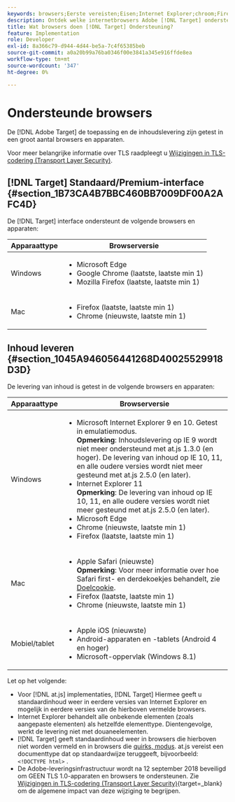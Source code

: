 ```yaml
---
keywords: browsers;Eerste vereisten;Eisen;Internet Explorer;chroom;Firefox;safari;android;oppervlak
description: Ontdek welke internetbrowsers Adobe [!DNL Target] ondersteunt de interface en de levering van inhoud.
title: Wat browsers doen [!DNL Target] Ondersteuning?
feature: Implementation
role: Developer
exl-id: 8a366c79-d944-4d44-be5a-7c4f65385beb
source-git-commit: a0a20b99a76ba0346f00e3841a345e916ffde8ea
workflow-type: tm+mt
source-wordcount: '347'
ht-degree: 0%

---
```


# Ondersteunde browsers

De [!DNL Adobe Target] de toepassing en de inhoudslevering zijn getest in een groot aantal browsers en apparaten.

Voor meer belangrijke informatie over TLS raadpleegt u [Wijzigingen in TLS-codering (Transport Layer Security)](https://developer.adobe.com/target/before-implement/tls-transport-layer-security-encryption/).

## [!DNL Target] Standaard/Premium-interface {#section_1B73CA4B7BBC460BB7009DF00A2AFC4D}

De [!DNL Target] interface ondersteunt de volgende browsers en apparaten:

| Apparaattype | Browserversie |
|--- |--- |
| Windows | <ul><li>Microsoft Edge</li><li>Google Chrome (laatste, laatste min 1)</li><li>Mozilla Firefox (laatste, laatste min 1)</li></ul> |
| Mac | <ul><li>Firefox (laatste, laatste min 1)</li><li>Chrome (nieuwste, laatste min 1)</li></ul> |

## Inhoud leveren {#section_1045A946056441268D40025529918D3D}

De levering van inhoud is getest in de volgende browsers en apparaten:

| Apparaattype | Browserversie |
|--- |--- |
| Windows | <ul><li>Microsoft Internet Explorer 9 en 10. Getest in emulatiemodus.<br>**Opmerking**: Inhoudslevering op IE 9 wordt niet meer ondersteund met at.js 1.3.0 (en hoger). De levering van inhoud op IE 10, 11, en alle oudere versies wordt niet meer gesteund met at.js 2.5.0 (en later).</li><li>Internet Explorer 11 <br>**Opmerking**: De levering van inhoud op IE 10, 11, en alle oudere versies wordt niet meer gesteund met at.js 2.5.0 (en later).</li><li>Microsoft Edge</li><li>Chrome (nieuwste, laatste min 1)</li><li>Firefox (laatste, laatste min 1)</li></ul> |
| Mac | <ul><li>Apple Safari (nieuwste)<br>**Opmerking**: Voor meer informatie over hoe Safari first- en derdekoekjes behandelt, zie [Doelcookie](https://developer.adobe.com/target/before-implement/privacy/cookie-behavior/).</li><li>Firefox (laatste, laatste min 1)</li><li>Chrome (nieuwste, laatste min 1)</li></ul> |
| Mobiel/tablet | <ul><li>Apple iOS (nieuwste)</li><li>Android-apparaten en -tablets (Android 4 en hoger)</li><li>Microsoft-oppervlak (Windows 8.1)</li></ul> |

Let op het volgende:

* Voor [!DNL at.js] implementaties, [!DNL Target] Hiermee geeft u standaardinhoud weer in eerdere versies van Internet Explorer en mogelijk in eerdere versies van de hierboven vermelde browsers.
* Internet Explorer behandelt alle onbekende elementen (zoals aangepaste elementen) als hetzelfde elementtype. Dientengevolge, werkt de levering niet met douaneelementen.
* [!DNL Target] geeft standaardinhoud weer in browsers die hierboven niet worden vermeld en in browsers die [quirks, modus](https://en.wikipedia.org/wiki/Quirks_mode). at.js vereist een documenttype dat op standaardwijze teruggeeft, bijvoorbeeld: `<!DOCTYPE html>` .
* De Adobe-leveringsinfrastructuur wordt na 12 september 2018 beveiligd om GEEN TLS 1.0-apparaten en browsers te ondersteunen. Zie [Wijzigingen in TLS-codering (Transport Layer Security)](https://developer.adobe.com/target/before-implement/tls-transport-layer-security-encryption/){target=_blank} om de algemene impact van deze wijziging te begrijpen.
